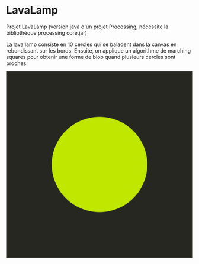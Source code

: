 # LavaLamp
Projet LavaLamp
(version java d'un projet Processing, nécessite la bibliothèque processing core.jar)

La lava lamp consiste en 10 cercles qui se baladent dans la canvas en rebondissant sur les 
bords. Ensuite, on applique un algorithme de marching squares pour obtenir une forme de blob 
quand plusieurs cercles sont proches.

![Lava Lamp](https://github.com/Avengiron/HostReadMeImages/blob/main/LavaLamp/LavaLamp.gif)
